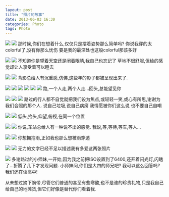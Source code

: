 ```yaml
---
layout: post
title: "照片的故事"
date: 2013-06-03 16:30
categories: Photo
tags: Photo
---
```

<!--more-->

![](http://farm8.staticflickr.com/7332/8942652946_af9121957f_n.jpg)
![](http://farm8.staticflickr.com/7289/8942653776_bdfb3e28a3_n.jpg)
那时候,你们在想着什么,仅仅只是摆着姿势那么简单吗?
你说我穿的太colorful了,没有你那么忧伤
要是我的最深处也这般colorful那该多好

![](http://farm8.staticflickr.com/7432/8942651358_e04d1e5d94.jpg)
![](http://farm4.staticflickr.com/3732/8942025755_d37f645d5d.jpg)
不知道你是望着天空还是闭着眼睛,我自己也忘记了
草地不很舒服,但给的感觉却让人享受着可以睡去

![](http://farm8.staticflickr.com/7350/8942022805_03c7825513.jpg)
![](http://farm6.staticflickr.com/5346/8942644888_259c5a6e7e.jpg)
背影总给人有沉重感,仿佛,这些年的影子都被呈现出来了.

![](http://farm9.staticflickr.com/8538/8942627584_def59fc38f.jpg)
![](http://farm4.staticflickr.com/3757/8942628346_e2ac194f1b.jpg)
![](http://farm4.staticflickr.com/3723/8942002947_60ddc9872b.jpg)
![](http://farm6.staticflickr.com/5328/8942627264_17b43443fa.jpg)
![](http://farm9.staticflickr.com/8272/8942004051_e1ee9b1655.jpg)
![](http://farm8.staticflickr.com/7387/8942626614_68f3ce0409.jpg)
路,一个人走,两个人走...回头,总能望见你


![](http://farm4.staticflickr.com/3722/8942006795_499d3efaf2.jpg)
![](http://farm9.staticflickr.com/8136/8942630138_91654db5d7.jpg)
![](http://farm4.staticflickr.com/3799/8942011361_e2d201dae8.jpg)
路过的行人都不自觉就把我们设为焦点,或轻轻一笑,或心有所思,谢谢为我们合照的那个人.
说自己垃圾,说自己病痨
我情愿被你们这么说
也不要自己自嘲

![](http://farm3.staticflickr.com/2837/8942001679_4fb28efb7b.jpg)
![](http://farm6.staticflickr.com/5335/8942002583_080e5a9e0d.jpg)
低头,抬头,仰望,俯视,在同一个位置

![](http://farm8.staticflickr.com/7348/8941980615_d394b6f30f.jpg)
![](http://farm3.staticflickr.com/2850/8941978751_2d21c5ec0b.jpg)
你说,车站总给人有一种说不出的感觉.
我说,等,等待,等车,等人...

![](http://farm8.staticflickr.com/7359/8941984311_fd5057e945.jpg)
![](http://farm8.staticflickr.com/7385/8942620208_e60bb022e2.jpg)
你想拥抱雨,正如我也那么想被雨穿透

![](http://farm6.staticflickr.com/5464/8942610446_8b5ce4132e.jpg)
![](http://farm4.staticflickr.com/3676/8941991289_ef499b456b.jpg)
无力的文字已经不足以描述我有多爱这两张照片

![](http://farm4.staticflickr.com/3665/8941981741_85e92f11b2.jpg)
多谢路过的小师妹,一开始,因为我之前把ISO设置到了6400,还开着闪光灯,闪瞎了...折腾了几下才发现问题.
小师妹问,你们是大四的师兄吧?
我可以这么回答吗?我们还在读高中!

从未想过摘下腕带,尽管它们普通的甚至有些寒酸,也不是谁的珍贵礼物,只是我自己给自己的地摊货,但它们好像是替代你们看着我.
